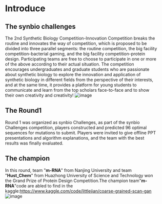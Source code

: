 # Introduce
## The synbio challenges
The 2nd Synthetic Biology Competition-Innovation Competition breaks the routine and innovates the way of competition, which is proposed to be divided into three parallel segments: the routine competition, the big facility competition-bacterial gaming, and the big facility competition-protein design. Participating teams are free to choose to participate in one or more of the above according to their actual situation.
The competition encourages undergraduates and graduate students who are passionate about synthetic biology to explore the innovation and application of synthetic biology in different fields from the perspective of their interests, and at the same time, it provides a platform for young students to communicate and learn from the top scholars face-to-face and to show their own creativity and creativity!
![image](https://github.com/KRATSZ/CAPE-2023/assets/59955777/6a96cbe7-4acb-4f40-a72a-39b5629e7813)

## The Round1 
Round 1 was organized as synbio Challenges, as part of the synbio Challenges competition, players constructed and predicted 96 optimal sequences for mutations to submit. Players were invited to give offline PPT presentations and algorithm explanations, and the team with the best results was finally evaluated.

## The champion
In this round, team "**m-RNA**" from Nanjing University and team "**Hust_Chem**" from Huazhong University of Science and Technology won the Grand Prize of Protein Design Competition.The champion team"**m-RNA**"code are abled to find in the kaggle:https://www.kaggle.com/code/littlejian/coarse-grained-scan-gan
![image](https://github.com/KRATSZ/CAPE-2023/assets/59955777/b24a641c-95c8-49f7-a80d-8b181c17d7df)

